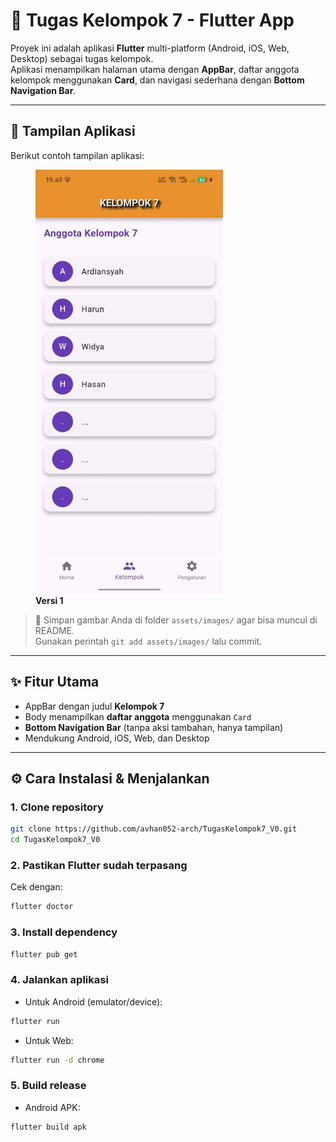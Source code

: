 # 📱 Tugas Kelompok 7 - Flutter App

Proyek ini adalah aplikasi **Flutter** multi-platform (Android, iOS, Web, Desktop) sebagai tugas kelompok.  
Aplikasi menampilkan halaman utama dengan **AppBar**, daftar anggota kelompok menggunakan **Card**, dan navigasi sederhana dengan **Bottom Navigation Bar**.

---

## 🚀 Tampilan Aplikasi

Berikut contoh tampilan aplikasi:  

<p align="center">
  <figure>
    <img src="https://raw.githubusercontent.com/avhan052-arch/TugasKelompok7_V0/main/assets/images/screenshot1.jpg" 
         alt="Versi 1" width="300"/>
    <figcaption><b>Versi 1</b></figcaption>
  </figure>
</p>


> 📌 Simpan gambar Anda di folder `assets/images/` agar bisa muncul di README.  
> Gunakan perintah `git add assets/images/` lalu commit.

---

## ✨ Fitur Utama

- AppBar dengan judul **Kelompok 7**  
- Body menampilkan **daftar anggota** menggunakan `Card`  
- **Bottom Navigation Bar** (tanpa aksi tambahan, hanya tampilan)  
- Mendukung Android, iOS, Web, dan Desktop  

---

## ⚙️ Cara Instalasi & Menjalankan

### 1. Clone repository

```bash
git clone https://github.com/avhan052-arch/TugasKelompok7_V0.git
cd TugasKelompok7_V0
```
### 2. Pastikan Flutter sudah terpasang

Cek dengan:
```bash
flutter doctor
```
### 3. Install dependency
```bash
flutter pub get
```
### 4. Jalankan aplikasi
* Untuk Android (emulator/device):
```bash
flutter run
```
* Untuk Web:
```bash 
flutter run -d chrome
```
### 5. Build release 
* Android APK:
```bash
flutter build apk
```
